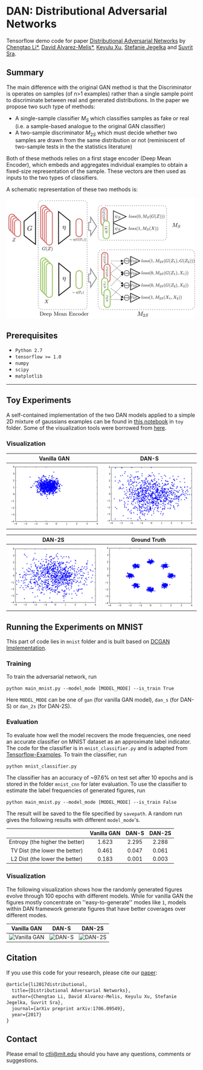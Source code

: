 # DAN: Distributional Adversarial Networks

Tensorflow demo code for paper [Distributional Adversarial Networks](https://arxiv.org/abs/1706.09549) by [Chengtao Li\*](http://chengtaoli.com), [David Alvarez-Melis\*](http://people.csail.mit.edu/davidam/), [Keyulu Xu](http://keyulux.com), [Stefanie Jegelka](http://people.csail.mit.edu/stefje/) and [Suvrit Sra](http://suvrit.de).

## Summary

The main difference with the original GAN method is that the Discriminator is operates on samples (of n>1 examples) rather than a single sample point to discriminate between real and generated distributions. In the paper we propose two such type of methods:
* A single-sample classifier $M_S$ which classifies samples as fake or real (i.e. a sample-based analogue to the original GAN classifier)
* A two-sample discriminator $M_{2S}$ which must decide whether two samples are drawn from the same distribution or not (reminiscent of two-sample tests in the the statistics literature)

Both of these methods relies on a first stage encoder (Deep Mean Encoder), which embeds and aggregates individual examples to obtain a fixed-size representation of the sample. These vectors are then used as inputs to the two types of classifiers. 

A schematic representation of these two methods is:

![](fig/train.png)

## Prerequisites
* `Python 2.7`
* `tensorflow >= 1.0`
* `numpy`
* `scipy`
* `matplotlib`

---

## Toy Experiments

A self-contained implementation of the two DAN models applied to a simple 2D mixture of gaussians examples can be found in [this notebook](toy/toy_demo.ipynb) in `toy` folder. Some of the visualization tools were borrowed from [here](https://github.com/poolio/unrolled_gan/blob/master/Unrolled%20GAN%20demo.ipynb).

### Visualization
| Vanilla GAN                   | DAN-S                         |                      
|:-----------------------------:|:-----------------------------:|
| ![](toy/fig/gan.gif)          | ![](toy/fig/dan_s.gif)        |

| DAN-2S                        | Ground Truth                  |
|:-----------------------------:|:-----------------------------:|
| ![](toy/fig/dan_2s.gif)       | ![](toy/fig/real.png)         |


## Running the Experiments on MNIST
This part of code lies in `mnist` folder and is built based on [DCGAN Implementation](https://github.com/carpedm20/DCGAN-tensorflow).

### Training
To train the adversarial network, run
```
python main_mnist.py --model_mode [MODEL_MODE] --is_train True
```
Here `MODEL_MODE` can be one of `gan` (for vanilla GAN model), `dan_s` (for DAN-S) or `dan_2s` (for DAN-2S). 

### Evaluation
To evaluate how well the model recovers the mode frequencies, one need an accurate classifier on MNIST dataset as an approximate label indicator. The code for the classifier is in `mnist_classifier.py` and is adapted from [Tensorflow-Examples](https://github.com/aymericdamien/TensorFlow-Examples/). To train the classifier, run
```
python mnist_classifier.py
```
The classifier has an accuracy of \~97.6\% on test set after 10 epochs and is stored in the folder `mnist_cnn` for later evaluation. To use the classifier to estimate the label frequencies of generated figures, run
```
python main_mnist.py --model_mode [MODEL_MODE] --is_train False
```
The result will be saved to the file specified by `savepath`. A random run gives the following results with different `model_mode`'s.

|              | Vanilla GAN  | DAN-S        | DAN-2S       |
|:------------:|:------------:|:------------:|:------------:|
| Entropy (the higher the better)      | 1.623        | 2.295        | 2.288        | 
| TV Dist (the lower the better)      | 0.461        | 0.047        | 0.061        | 
| L2 Dist (the lower the better)      | 0.183        | 0.001        | 0.003        | 

### Visualization
The following visualization shows how the randomly generated figures evolve through 100 epochs with different models. While for vanilla GAN the figures mostly concentrate on ''easy-to-generate'' modes like `1`, models within DAN framework generate figures that have better coverages over different modes.

|Vanilla GAN                    |  DAN-S                        |  DAN-2S                       |
|:-----------------------------:|:-----------------------------:|:-----------------------------:|
|![](mnist/fig/gan.gif "Vanilla GAN") | ![](mnist/fig/dan_s.gif "DAN-S")    | ![](mnist/fig/dan_2s.gif "DAN-2S")  |


## Citation
If you use this code for your research, please cite our [paper](https://arxiv.org/abs/1706.09549):

```
@article{li2017distributional,
  title={Distributional Adversarial Networks},
  author={Chengtao Li, David Alvarez-Melis, Keyulu Xu, Stefanie Jegelka, Suvrit Sra},
  journal={arXiv preprint arXiv:1706.09549},
  year={2017}
}
```

## Contact
Please email to [ctli@mit.edu](mailto:ctli@mit.edu) should you have any questions, comments or suggestions.
